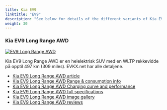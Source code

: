 ```yaml
---
title: Kia EV9
linktitle: "EV9"
description: "See below for details of the different variants of Kia EV9"
weight: 30
---
```

### Kia EV9 Long Range AWD

<a href="ev9_long_range_awd/"><img src="https://media.evkx.net/multimedia/models/kia/ev9/ev9_long_range_awd/main_1_st.jpg" class="img-fluid" alt="EV9 Long Range AWD" ></a>

Kia EV9 Long Range AWD er en helelektrisk SUV med en WLTP rekkevidde på opptil 497 km (309 miles). EVKX.net har alle detaljene. 

- [Kia EV9 Long Range AWD article](ev9_long_range_awd/)
- [Kia EV9 Long Range AWD Range & consumption info](ev9_long_range_awd/rangeandconsumption)
- [Kia EV9 Long Range AWD Charging curve and performance](ev9_long_range_awd/chargingcurve)
- [Kia EV9 Long Range AWD full specifications](ev9_long_range_awd/specifications)
- [Kia EV9 Long Range AWD image gallery](ev9_long_range_awd/gallery)
- [Kia EV9 Long Range AWD reviews](ev9_long_range_awd/reviews)

